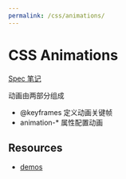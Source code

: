 ```yaml
---
permalink: /css/animations/
---
```


# CSS Animations

[Spec 笔记](https://ynotes.github.io/css-animations/)

动画由两部分组成

- @keyframes 定义动画关键帧
- animation-* 属性配置动画

## Resources

- [demos](http://cssreference.io/animations/)
